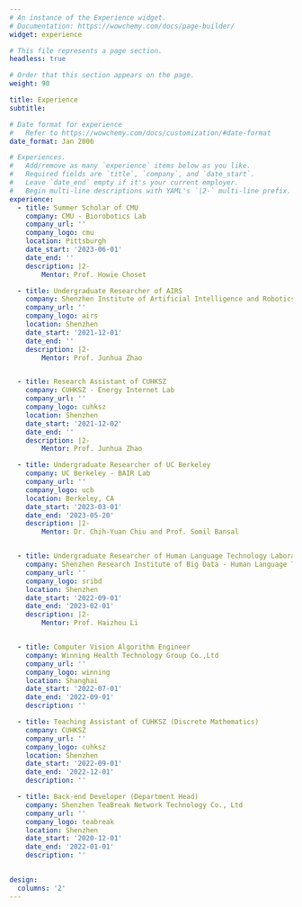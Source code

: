 ```yaml
---
# An instance of the Experience widget.
# Documentation: https://wowchemy.com/docs/page-builder/
widget: experience

# This file represents a page section.
headless: true

# Order that this section appears on the page.
weight: 90

title: Experience
subtitle:

# Date format for experience
#   Refer to https://wowchemy.com/docs/customization/#date-format
date_format: Jan 2006

# Experiences.
#   Add/remove as many `experience` items below as you like.
#   Required fields are `title`, `company`, and `date_start`.
#   Leave `date_end` empty if it's your current employer.
#   Begin multi-line descriptions with YAML's `|2-` multi-line prefix.
experience:
  - title: Summer Scholar of CMU
    company: CMU - Biorobotics Lab
    company_url: ''
    company_logo: cmu
    location: Pittsburgh
    date_start: '2023-06-01'
    date_end: ''
    description: |2-
        Mentor: Prof. Howie Choset

  - title: Undergraduate Researcher of AIRS
    company: Shenzhen Institute of Artificial Intelligence and Robotics for Society (AIRS)
    company_url: ''
    company_logo: airs
    location: Shenzhen
    date_start: '2021-12-01'
    date_end: ''
    description: |2-
        Mentor: Prof. Junhua Zhao


  - title: Research Assistant of CUHKSZ
    company: CUHKSZ - Energy Internet Lab
    company_url: ''
    company_logo: cuhksz
    location: Shenzhen
    date_start: '2021-12-02'
    date_end: ''
    description: |2-
        Mentor: Prof. Junhua Zhao

  - title: Undergraduate Researcher of UC Berkeley
    company: UC Berkeley - BAIR Lab
    company_url: ''
    company_logo: ucb
    location: Berkeley, CA
    date_start: '2023-03-01'
    date_end: '2023-05-20'
    description: |2-
        Mentor: Dr. Chih-Yuan Chiu and Prof. Somil Bansal


  - title: Undergraduate Researcher of Human Language Technology Laboratory
    company: Shenzhen Research Institute of Big Data - Human Language Technology Laboratory
    company_url: ''
    company_logo: sribd
    location: Shenzhen
    date_start: '2022-09-01'
    date_end: '2023-02-01'
    description: |2-
        Mentor: Prof. Haizhou Li


  - title: Computer Vision Algorithm Engineer
    company: Winning Health Technology Group Co.,Ltd
    company_url: ''
    company_logo: winning
    location: Shanghai
    date_start: '2022-07-01'
    date_end: '2022-09-01'
    description: ''

  - title: Teaching Assistant of CUHKSZ (Discrete Mathematics)
    company: CUHKSZ
    company_url: ''
    company_logo: cuhksz
    location: Shenzhen
    date_start: '2022-09-01'
    date_end: '2022-12-01'
    description: ''

  - title: Back-end Developer (Department Head)
    company: Shenzhen TeaBreak Network Technology Co., Ltd
    company_url: ''
    company_logo: teabreak
    location: Shenzhen
    date_start: '2020-12-01'
    date_end: '2022-01-01'
    description: ''
    

design:
  columns: '2'
---
```

